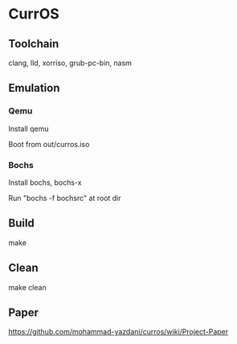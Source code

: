 # CurrOS

## Toolchain

clang, lld, xorriso, grub-pc-bin, nasm

## Emulation

### Qemu
Install qemu

Boot from out/curros.iso

### Bochs
Install bochs, bochs-x

Run "bochs -f bochsrc" at root dir

## Build
make

## Clean
make clean

## Paper 
https://github.com/mohammad-yazdani/curros/wiki/Project-Paper
